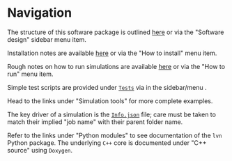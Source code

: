 # Navigation

The structure of this software package is outlined [here](software-design.md) or via the "Software design" sidebar menu item.

Installation notes are available [here](how-to-install.md) or via the "How to install" menu item.

Rough notes on how to run simulations are available [here](how-to-run.md) or via the "How to run" menu item. 

Simple test scripts are provided under [`Tests`](tests-reference.md) via in the sidebar/menu .

Head to the links under "Simulation tools" for more complete examples. 

The key driver of a simulation is the [`Info.json`](info-reference.md) file; care must be taken to match their implied "job name" with their parent folder name.

Refer to the links under "Python modules" to see documentation of the `lvn` Python package. The underlying `C++` core is documented under "C++ source" using `Doxygen`.
